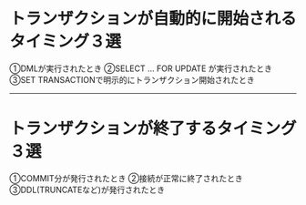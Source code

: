 # トランザクションが自動的に開始されるタイミング３選

①DMLが実行されたとき
②SELECT ... FOR UPDATE が実行されたとき
③SET TRANSACTIONで明示的にトランザクション開始されたとき

---
# トランザクションが終了するタイミング３選

①COMMIT分が発行されたとき
②接続が正常に終了されたとき
③DDL(TRUNCATEなど)が発行されたとき

